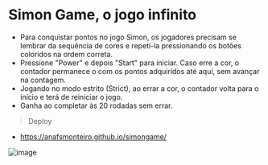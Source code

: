 # Simon Game, o jogo infinito

* Para conquistar pontos no jogo Simon, os jogadores precisam se lembrar da sequência de cores e repeti-la pressionando os botões coloridos na ordem correta.
* Pressione "Power" e depois "Start" para iniciar. Caso erre a cor, o contador permanece o com os pontos adquiridos até aqui, sem avançar na contagem.
* Jogando no modo estrito (Strict), ao errar a cor, o contador volta para o início e terá de reiniciar o jogo.
* Ganha ao completar às 20 rodadas sem errar.

> Deploy
* https://anafsmonteiro.github.io/simongame/

![image](https://user-images.githubusercontent.com/107011686/220212786-149e4a20-6a1d-485e-a240-77c55fc93c7b.png)
